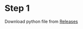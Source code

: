 # Step 1 
Download python file from [Releases](https://github.com/kavindu-aka-sid/random-password-generator/releases)
